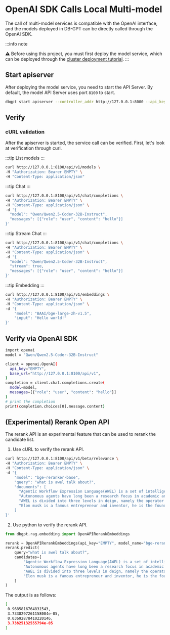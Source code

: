 # OpenAI SDK Calls Local Multi-model
The call of multi-model services is compatible with the OpenAI interface, and the models deployed in DB-GPT can be directly called through the OpenAI SDK. 

:::info note

⚠️ Before using this project, you must first deploy the model service, which can be deployed through the [cluster deployment tutorial](../model_service/cluster.md).
:::


## Start apiserver

After deploying the model service, you need to start the API Server. By default, the model API Server uses port `8100` to start.
```bash
dbgpt start apiserver --controller_addr http://127.0.0.1:8000 --api_keys EMPTY

```


## Verify

### cURL validation
After the apiserver is started, the service call can be verified. First, let's look at verification through curl.


:::tip
List models
:::
```bash
curl http://127.0.0.1:8100/api/v1/models \
-H "Authorization: Bearer EMPTY" \
-H "Content-Type: application/json"
```

:::tip
Chat
:::
```bash
curl http://127.0.0.1:8100/api/v1/chat/completions \
-H "Authorization: Bearer EMPTY" \
-H "Content-Type: application/json" \
-d '{
  "model": "Qwen/Qwen2.5-Coder-32B-Instruct", 
  "messages": [{"role": "user", "content": "hello"}]
}'
```

:::tip
Stream Chat
:::
```bash
curl http://127.0.0.1:8100/api/v1/chat/completions \
-H "Authorization: Bearer EMPTY" \
-H "Content-Type: application/json" \
-d '{
  "model": "Qwen/Qwen2.5-Coder-32B-Instruct", 
  "stream": true,
  "messages": [{"role": "user", "content": "hello"}]
}'
```


:::tip
Embedding 
:::
```bash
curl http://127.0.0.1:8100/api/v1/embeddings \
-H "Authorization: Bearer EMPTY" \
-H "Content-Type: application/json" \
-d '{
    "model": "BAAI/bge-large-zh-v1.5",
    "input": "Hello world!"
}'
```


## Verify via OpenAI SDK

```bash
import openai
model = "Qwen/Qwen2.5-Coder-32B-Instruct"

client = openai.OpenAI(
  api_key="EMPTY",
  base_url="http://127.0.0.1:8100/api/v1",
)
completion = client.chat.completions.create(
  model=model,
  messages=[{"role": "user", "content": "hello"}]
)
# print the completion
print(completion.choices[0].message.content)
```

## (Experimental) Rerank Open API

The rerank API is an experimental feature that can be used to rerank the candidate list. 

1. Use cURL to verify the rerank API.
```bash
curl http://127.0.0.1:8100/api/v1/beta/relevance \
-H "Authorization: Bearer EMPTY" \
-H "Content-Type: application/json" \
-d '{
    "model": "bge-reranker-base",
    "query": "what is awel talk about?",
    "documents": [
      "Agentic Workflow Expression Language(AWEL) is a set of intelligent agent workflow expression language specially designed for large model application development.",
      "Autonomous agents have long been a research focus in academic and industry communities",
      "AWEL is divided into three levels in deign, namely the operator layer, AgentFream layer and DSL layer.",
      "Elon musk is a famous entrepreneur and inventor, he is the founder of SpaceX and Tesla."
    ]
}'
```

2. Use python to verify the rerank API.
```python
from dbgpt.rag.embedding import OpenAPIRerankEmbeddings

rerank = OpenAPIRerankEmbeddings(api_key="EMPTY", model_name="bge-reranker-base")
rerank.predict(
    query="what is awel talk about?", 
    candidates=[
        "Agentic Workflow Expression Language(AWEL) is a set of intelligent agent workflow expression language specially designed for large model application development.",
        "Autonomous agents have long been a research focus in academic and industry communities",
        "AWEL is divided into three levels in deign, namely the operator layer, AgentFream layer and DSL layer.",
        "Elon musk is a famous entrepreneur and inventor, he is the founder of SpaceX and Tesla."
    ]
)
```

The output is as follows:
```bash
[
 0.9685816764831543,
 3.7338297261158004e-05,
 0.03692878410220146,
 3.73825132555794e-05
]
```
